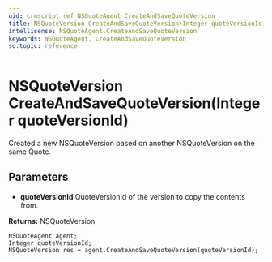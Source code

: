 ```yaml
---
uid: crmscript_ref_NSQuoteAgent_CreateAndSaveQuoteVersion
title: NSQuoteVersion CreateAndSaveQuoteVersion(Integer quoteVersionId)
intellisense: NSQuoteAgent.CreateAndSaveQuoteVersion
keywords: NSQuoteAgent, CreateAndSaveQuoteVersion
so.topic: reference
---
```


# NSQuoteVersion CreateAndSaveQuoteVersion(Integer quoteVersionId)

Created a new NSQuoteVersion based on another NSQuoteVersion on the same Quote.

## Parameters

* **quoteVersionId** QuoteVersionId of the version to copy the contents from.

**Returns:** NSQuoteVersion

```crmscript
NSQuoteAgent agent;
Integer quoteVersionId;
NSQuoteVersion res = agent.CreateAndSaveQuoteVersion(quoteVersionId);
```

